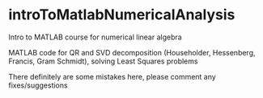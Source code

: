 # introToMatlabNumericalAnalysis
Intro to MATLAB course for numerical linear algebra

MATLAB code for QR and SVD decomposition (Householder, Hessenberg, Francis, Gram Schmidt), solving Least Squares problems

There definitely are some mistakes here, please comment any fixes/suggestions

